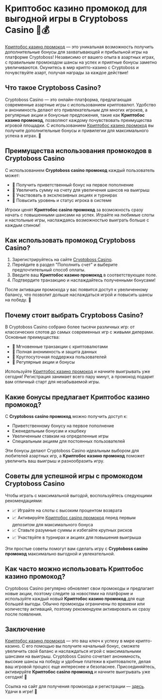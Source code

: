 # Криптобос казино промокод для выгодной игры в Cryptoboss Casino 🎉💰

[Криптобос казино промокод](https://cryptobossc.online/d847bcfa9) — это уникальная возможность получить дополнительные бонусы для захватывающей и прибыльной игры на платформе Cryptoboss! Независимо от вашего опыта в азартных играх, с правильным промокодом шансы на успех и приятные бонусы заметно увеличиваются. Окунитесь в мир крипто-казино с Cryptoboss и почувствуйте азарт, получая награды за каждое действие!

## Что такое Cryptoboss Casino?

Cryptoboss Casino — это онлайн-платформа, предлагающая современные азартные игры с использованием криптовалют. Удобство и анонимность делают его привлекательным для многих игроков, а регулярные акции и бонусные предложения, такие как **Криптобос казино промокод**, позволяют каждому почувствовать преимущества игровой площадки. С использованием [Криптобос казино промокод](https://cryptobossc.online/d847bcfa9) вы получите дополнительные бонусы и привилегии для максимального успеха в играх. 💎

## Преимущества использования промокодов в Cryptoboss Casino

С использованием **Cryptoboss casino промокод** каждый пользователь может:

- 🔹 Получить приветственный бонус на первое пополнение
- 🔹 Увеличить сумму на счету для увеличения шансов на выигрыш
- 🔹 Участвовать в эксклюзивных акциях и турнирах
- 🔹 Повысить уровень и статус игрока в системе

Игроки ценят **Криптобос casino промокод** за возможность сразу начать с повышенными шансами на успех. Играйте на любимые слоты и настольные игры, наслаждаясь возможностью выиграть больше с каждым спином!

## Как использовать промокод Cryptoboss Casino?

1. Зарегистрируйтесь на сайте [Cryptoboss Casino](https://cryptobossc.online/d847bcfa9).
2. Перейдите в раздел "Пополнить счет" и выберите предпочтительный способ оплаты.
3. Введите ваш **Криптобос казино промокод** в соответствующее поле.
4. Подтвердите транзакцию и наслаждайтесь полученными бонусами!

После активации промокода у вас появится доступ к увеличенному балансу, что позволит дольше наслаждаться игрой и повысить шансы на победу. 🎰

## Почему стоит выбрать Cryptoboss Casino?

В Cryptoboss Casino собрано более тысячи различных игр: от классических слотов до самых современных игр с живыми дилерами. Основные преимущества:

- 🥇 Мгновенные транзакции с криптовалютами
- 🥇 Полная анонимность и защита данных
- 🥇 Круглосуточная поддержка пользователей
- 🥇 Регулярные акции и бонусы

Используйте [Криптобос казино промокод](https://cryptobossc.online/d847bcfa9) и начните выигрывать уже сегодня! Регистрация занимает всего пару минут, а промокод подарит вам отличный старт для незабываемой игры.

## Какие бонусы предлагает Криптобос казино промокод?

С **Cryptoboss casino промокод** можно получить доступ к:

- Приветственному бонусу на первое пополнение
- Еженедельным бонусам и кэшбеку
- Увеличенным ставкам на определенные игры
- Специальным акциям для постоянных пользователей

Эти бонусы делают Cryptoboss Casino идеальным выбором для любителей азартных игр, а **Криптобос казино промокод** поможет увеличить ваш выигрыш и разнообразить игру.

## Советы для успешной игры с промокодом Cryptoboss Casino

Чтобы играть с максимальной выгодой, воспользуйтесь следующими рекомендациями:

- 📈 Играйте на слоты с высоким процентом возврата
- 📈 Активируйте [Криптобос casino промокод](https://cryptobossc.online/d847bcfa9) перед первым депозитом для максимального бонуса
- 📈 Ставьте разумные суммы и избегайте крупных рисков
- 📈 Участвуйте в турнирах и акциях для повышения выигрыша

Эти простые советы помогут вам сделать игру с **Cryptoboss casino промокод** максимально выгодной и увлекательной.

## Как часто можно использовать Криптобос казино промокод?

Cryptoboss Casino регулярно обновляет свои промокоды и предлагает новые акции, поэтому следите за новостями на платформе и используйте каждый новый **Криптобос казино промокод** для еще большей выгоды. Обычно промокоды ограничены по времени или количеству активаций, поэтому рекомендуем активировать их сразу после появления.

## Заключение

[Криптобос казино промокод](https://cryptobossc.online/d847bcfa9) — это ваш ключ к успеху в мире крипто-казино. С его помощью вы получите начальный бонус, сможете увеличить свой баланс и наслаждаться игрой с максимальными шансами на выигрыш. Cryptoboss Casino сочетает анонимность, высокие шансы на победу и удобные платежи в криптовалюте, делая ваш игровой процесс еще интереснее и безопаснее. Присоединяйтесь, активируйте **Криптобос casino промокод** и начните выигрывать уже сегодня! 🚀

Ссылка на сайт для получения промокода и регистрации — [здесь](https://cryptobossc.online/d847bcfa9). Удачи в игре! 🎲
